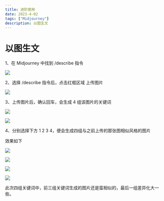 ```yaml
---
title: 进阶使用
date: 2023-4-02
tags: ["Midjourney"]
description: 以图生文
---
```


# 以图生文

1、在 Midjourney 中找到 /describe 指令

![](/QLffbTYo2ooaFFxBDIqcVV66nNb.png)

2、选择 /describe 指令后，点击红框区域 上传图片

![](/LrExb8B3koTAOWx8AZmcKFiFnr9.png)

3、上传图片后，确认回车，会生成 4 组该图片的关键词

![](/MKLqbstCNolnc0xfQfgcqHYHnwf.png)

![](/EbiXbG7HyotvZFxGHuXcjZBNnZb.png)

4、分别选择下方 1 2 3 4，便会生成四组与之前上传的那张图相似风格的图片

效果如下

![](/FZSwbADEOonHoExJln4chHODn5b.png)

![](/Q9iZbQbLWoxCN2x1Gecc6JCUnId.jpeg)

![](/KAHObsWv9oC7fmxTf8scKt4znMe.png)

![](/UJobbiBpwolYBTxukjgcoTW9nlf.png)

此次四组关键词中，前三组关键词生成的图片还是蛮相似的，最后一组差异化大一些。
